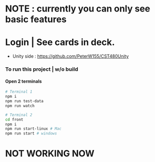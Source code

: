 # NOTE : currently you can only see basic features
# Login | See cards in deck.

- Unity side : https://github.com/PeterW155/CST480Unity

### To run this project | w/o build
#### Open 2 terminals
```bash
# Terminal 1
npm i
npm run test-data
npm run watch

# Terminal 2
cd front
npm i
npm run start-linux # Mac
npm run start # windows
```

# NOT WORKING NOW 
<!-- 
# NOTE : 
### To build this project 
```bash
npm i
cd front
npm i
cd ..
npm run test-data # Setup + add data
npm run build:deploy
npm run start
``` -->